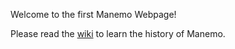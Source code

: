 Welcome to the first Manemo Webpage!

Please read the [wiki](https://github.com/MattHatwey/MattHatwey.github.io/wiki) to learn the history of Manemo.
